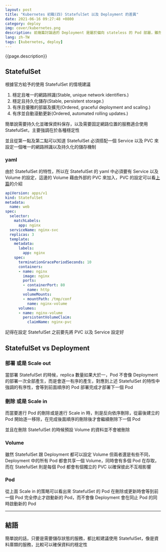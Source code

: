```yaml
---
layout: post
title: "Kubernetes 初戰(四) StatefulSet 以及 Deployment 的差異"
date: 2021-06-16 09:27:48 +0800
category: deploy
img: cover/kubernetes.png
description: 前幾篇討論過的 Deployment 是屬於偏向 stateless 的 Pod 部屬，雖然可以透過設定 Volume 來保存某些狀態，但實際使用上還是有些不同，如果說需要建立 stateful 的服務的話，k8s 有設置 StatefulSet 的資源來作這方面的機制，本篇主要是撰寫 StatefulSet 的實作以及與 Deployment 的差異
lang: zh-TW
tags: [kubernetes, deploy]
---
```


{{page.description}}

## StatefulSet

根據官方給予的使用 StatefulSet 的情境建議
1. 穩定且唯一的網路辨識(Stable, unique network identifiers.)
2. 穩定且持久化儲存(Stable, persistent storage.)
3. 有序且優雅的部屬及擴充(Ordered, graceful deployment and scaling.)
4. 有序並自動滾動更新(Ordered, automated rolling updates.)

簡單說需要持久化並確保資料保存，以及需要固定網路位置的服務適合使用 StatefulSet，主要強調在於各種穩定性

並且從第一點及第二點可以知道 StatefulSet 必須搭配一個 Service 以及 PVC 來設定一個唯一的網路辨識以及持久化的儲存機制

### yaml
由於 StatefulSet 的特性，所以在 StatefulSet 的 yaml 中必須要有 Service 以及 Volume 的設定，這邊的 Volume 藉由外部的 PVC 來加入，PVC 的設定可以看[上篇](https://bingdoal.github.io/deploy/2021/05/pv-and-pvc-in-kubernetes/)的介紹

```yaml
apiVersion: apps/v1
kind: StatefulSet
metadata:
  name: web
spec:
  selector:
    matchLabels:
      app: nginx
  serviceName: nginx-svc
  replicas: 3
  template:
    metadata:
      labels:
        app: nginx
    spec:
      terminationGracePeriodSeconds: 10
      containers:
      - name: nginx
        image: nginx
        ports:
        - containerPort: 80
          name: http
        volumeMounts:
        - mountPath: /tmp/conf
          name: nginx-volume
      volumes:
      - name: nginx-volume
        persistentVolumeClaim:
          claimName: nginx-pvc
```

記得在設定 StatefulSet 之前要先將 PVC 以及 Service 設定好

## StatefulSet vs Deployment

### 部署 或是 Scale out
當部署 StatefulSet 的時候，replica 數量如果大於一，Pod 不會像 Deployment 的部署一次全部產生，而是會逐一有序的產生，對應到上述 StatefulSet 的特性中強調的有序性，會等到前面順序的 Pod 部署完成才部署下一個 Pod

### 刪除 或是 Scale in
而當要進行 Pod 的刪除或是進行 Scale in 時，則是反向依序刪除，從最後建立的 Pod 開始逐一移除，在完成後面順序的刪除後才會繼續刪除下一個 Pod

並且在刪除 StatefulSet 的時候預設 Volume 的資料並不會被刪除

### Volume
雖然 StatefulSet 跟 Deployment 都可以設定 Volume 但兩者還是有些不同，Deployment 中的所有 Pod 都會共享一個 Volume，同時會有多個 Pod 在存取，而在 StatefulSet 則是每個 Pod 都會有個獨立的 PVC 以確保彼此不互相影響

### Pod
從上面 Scale in 的策略可以看出來 StatefulSet 的 Pod 在刪除或更新時會等到前一個 Pod 完全停止才啟動新的 Pod，而不會像 Deployment 會在同止 Pod 的同時啟動新的 Pod

---

## 結語
簡單說的話，只要是需要儲存狀態的服務，都比較建議使用 StatefulSet，像是資料庫類的服務，比較可以確保資料的穩定性